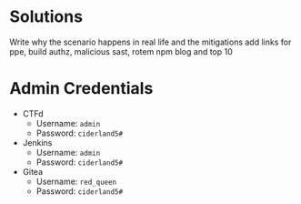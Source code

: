 # Solutions
Write why the scenario happens in real life and the mitigations
add links for ppe, build authz, malicious sast, rotem npm blog and top 10 

# Admin Credentials
* CTFd
  * Username: `admin`
  * Password: `ciderland5#`
* Jenkins
  * Username: `admin`
  * Password: `ciderland5#`
* Gitea
  * Username: `red_queen`
  * Password: `ciderland5#`
